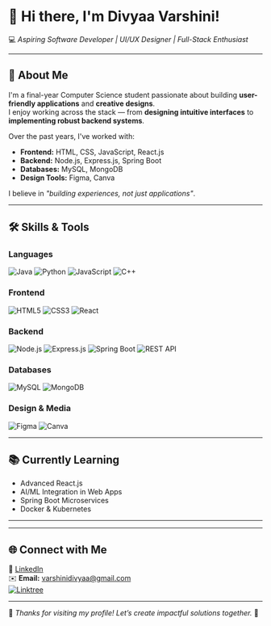 <!-- Banner or Intro -->
# 👋 Hi there, I'm Divyaa Varshini!

💻 *Aspiring Software Developer | UI/UX Designer | Full-Stack Enthusiast*

---

## 🧾 About Me
I'm a final-year Computer Science student passionate about building **user-friendly applications** and **creative designs**.  
I enjoy working across the stack — from **designing intuitive interfaces** to **implementing robust backend systems**.

Over the past years, I've worked with:
- **Frontend:** HTML, CSS, JavaScript, React.js
- **Backend:** Node.js, Express.js, Spring Boot
- **Databases:** MySQL, MongoDB
- **Design Tools:** Figma, Canva

I believe in *"building experiences, not just applications"*.

---

## 🛠 Skills & Tools

### **Languages**
![Java](https://img.shields.io/badge/Java-ED8B00?style=for-the-badge&logo=openjdk&logoColor=white)
![Python](https://img.shields.io/badge/Python-3776AB?style=for-the-badge&logo=python&logoColor=white)
![JavaScript](https://img.shields.io/badge/JavaScript-F7DF1E?style=for-the-badge&logo=javascript&logoColor=black)
![C++](https://img.shields.io/badge/C++-00599C?style=for-the-badge&logo=cplusplus&logoColor=white)

### **Frontend**
![HTML5](https://img.shields.io/badge/HTML5-E34F26?style=for-the-badge&logo=html5&logoColor=white)
![CSS3](https://img.shields.io/badge/CSS3-1572B6?style=for-the-badge&logo=css3&logoColor=white)
![React](https://img.shields.io/badge/React-20232A?style=for-the-badge&logo=react&logoColor=61DAFB)

### **Backend**
![Node.js](https://img.shields.io/badge/Node.js-339933?style=for-the-badge&logo=nodedotjs&logoColor=white)
![Express.js](https://img.shields.io/badge/Express.js-000000?style=for-the-badge&logo=express&logoColor=white)
![Spring Boot](https://img.shields.io/badge/Spring%20Boot-6DB33F?style=for-the-badge&logo=springboot&logoColor=white)
![REST API](https://img.shields.io/badge/REST-02569B?style=for-the-badge&logo=rest&logoColor=white)

### **Databases**
![MySQL](https://img.shields.io/badge/MySQL-4479A1?style=for-the-badge&logo=mysql&logoColor=white)
![MongoDB](https://img.shields.io/badge/MongoDB-4EA94B?style=for-the-badge&logo=mongodb&logoColor=white)

### **Design & Media**
![Figma](https://img.shields.io/badge/Figma-F24E1E?style=for-the-badge&logo=figma&logoColor=white)
![Canva](https://img.shields.io/badge/Canva-00C4CC?style=for-the-badge&logo=canva&logoColor=white)

---

## 📚 Currently Learning
- Advanced React.js
- AI/ML Integration in Web Apps
- Spring Boot Microservices
- Docker & Kubernetes

---



---

## 🌐 Connect with Me
📌 [LinkedIn](https://www.linkedin.com/in/divyaa-varshini)  
✉️ **Email:** varshinidivyaa@gmail.com  
[![Linktree](https://img.shields.io/badge/Linktree-39E09B?style=for-the-badge&logo=linktree&logoColor=white)](https://linktr.ee/Divyaa_2003)


---

💬 *Thanks for visiting my profile! Let’s create impactful solutions together.* 🚀


<!--
**divyaa2003/divyaa2003** is a ✨ _special_ ✨ repository because its `README.md` (this file) appears on your GitHub profile.

Here are some ideas to get you started:

- 🔭 I’m currently working on ...
- 🌱 I’m currently learning ...
- 👯 I’m looking to collaborate on ...
- 🤔 I’m looking for help with ...
- 💬 Ask me about ...
- 📫 How to reach me: ...
- 😄 Pronouns: ...
- ⚡ Fun fact: ...
-->

